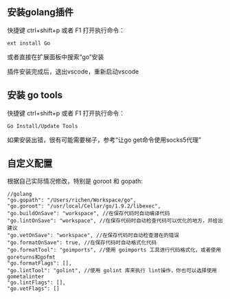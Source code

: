 ## 安装golang插件

快捷键 ctrl+shift+p 或者 F1 打开执行命令：

```
ext install Go
```

或者直接在扩展面板中搜索“go”安装

插件安装完成后，退出vscode，重新启动vscode

## 安装 go tools

快捷键 ctrl+shift+p 或者 F1 打开执行命令：

```
Go Install/Update Tools
```

如果安装出错，很有可能需要梯子，参考“让go get命令使用socks5代理”

## 自定义配置

根据自己实际情况修改，特别是 goroot 和 gopath:

```
//golang
"go.gopath": "/Users/richen/Workspace/go",
"go.goroot": "/usr/local/Cellar/go/1.9.2/libexec",
"go.buildOnSave": "workspace", //在保存代码时自动编译代码
"go.lintOnSave": "workspace", //在保存代码时自动检查代码可以优化的地方，并给出建议
"go.vetOnSave": "workspace", //在保存代码时自动检查潜在的错误
"go.formatOnSave": true, //在保存代码时自动格式化代码
"go.formatTool": "goimports", //使用 goimports 工具进行代码格式化，或者使用 goreturns和gofmt
"go.formatFlags": [],
"go.lintTool": "golint", //使用 golint 库来执行 lint操作，你也可以选择使用gometalinter
"go.lintFlags": [],
"go.vetFlags": []
```
